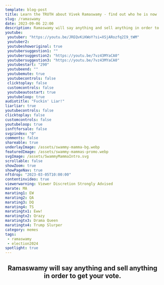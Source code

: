 ```yaml
---
template: blog-post
title: Learn the TRUTH about Vivek Ramaswamy - find out who he is now
slug: /ramaswamy
date: 2023-09-06 22:00
description: Ramaswamy will say anything and sell anything in order to get your vote.
youtube:
 youtuber: "https://youtu.be/JREQvKiKWoY?si=XSjARozfq2I9_tWM"
 youtuber2: 
 youtubeshoworiginal: true
 youtubersuggestion1: ""
 youtubersuggestion2: "https://youtu.be/7vz43MYaCA0"
 youtubersuggestion3: "https://youtu.be/7vz43MYaCA0"
 youtubestart: "290"
 youtubeend: ""
 youtubemute: true
 youtubecontrols: false
 clicktoplay: false
 customcontrols: false
 youtubeautostart: true
 youtubeloop: true
audiotitle: "Fuckin' Liar!"
liarliar: true
youtubecontrols: false
clicktoplay: false
customcontrols: false
youtubeloop: true
isnftforsale: false
svgzindex: "0"
comments: false
shareable: true
underlayImage: /assets/swammy-mamma-bg.webp
featuredImage: /assets/swammy-mammas-promo.webp
svgImage: /assets/SwammyMammaIntro.svg
scrollable: false
showZoom: true
showPageNav: true
nftdrop: "2023-03-05T10:00:00"
contentinvideo: true
viewerwarning: Viewer Discretion Strongly Advised
marate: MA
marating1: EW
marating2: QA
marating3: DQ
marating4: TS
maratingtx1: Eww!
maratingtx2: Qrazy
maratingtx3: Drama Queen
maratingtx4: Trump Slurper
category: memes
tags: 
 - ramaswamy
 - election2024
spotlight: true
---
```

<div class="contentinside" style="">
<!-- <img class="" src="/assets/matt-floating-head.webp" width="100%" style=" z-index:-1; opacity:;
/* animation: kariFilter1 6s ease-in-out;
animation-delay: 4s;
animation-iteration-count:infinite; */
" /> -->


<!-- 

https://youtu.be/JREQvKiKWoY?si=XSjARozfq2I9_tWM 

https://youtu.be/AsgHrLWEFbA?si=67AARvAp7ljAipmI 385 - 397

-->

<!-- <div class="bubble bubble-bottom-left" style="position:absolute; width:; top:30%; left:20vw; display:flex; justify-content:center;backdrop-filter: blur(6px);
animation: bubbleBop 9s ease-in;
animation-delay: 6s;
animation-direction: forwards;
animation-iteration-count:1;
opacity:0;
"><span style="font-size:120%; font-weight:bold;"><span style="font-size:160%; font-weight:bold;"></span></div>


<div class="bubble bubble-bottom-right" style="position:absolute; width:50vw; top:50%; right:20vw; display:block; justify-content:center; font-size:110%;backdrop-filter: blur(6px);
animation: bubbleBop1 10s ease-in;
animation-delay:8s;
animation-direction: forwards;
animation-iteration-count:1;
opacity:0;
"><span style="font-weight:bold;"></span></div> -->


</div>

<style>

@keyframes kariFilter1{
	0% { 
		opacity:0; }

	25% {
		/* -webkit-backdrop-filter: blur(15px); 
		backdrop-filter: blur(15px);  */
		opacity:.3;
	}
	50% {
		transform:translateY(1%);
		/* -webkit-backdrop-filter: blur(6px); 
		backdrop-filter: blur(6px);  */
		opacity:.8;
	}
	75% {
		transform:translateY(-1%);
		/* -webkit-backdrop-filter: blur(12px); 
		backdrop-filter: blur(12px);  */
		opacity:.7;
	}
	100% { 
		transform:translateY(1%);
		/* -webkit-backdrop-filter: blur(8px); 
		backdrop-filter: blur(8px);  */
		opacity:.2;
	}
  }


</style>
<div class="contentbody" style="text-align:left !important; margin-top:0;">
<span style="text-align: center;">

## Ramaswamy will say anything and sell anything in order to get your vote.

</span>

<br />








</div>